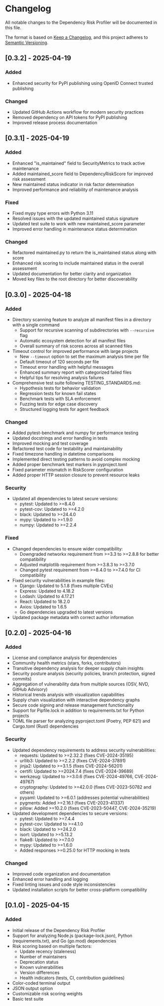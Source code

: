 # Changelog

All notable changes to the Dependency Risk Profiler will be documented in this file.

The format is based on [Keep a Changelog](https://keepachangelog.com/en/1.0.0/),
and this project adheres to [Semantic Versioning](https://semver.org/spec/v2.0.0.html).

## [0.3.2] - 2025-04-19

### Added
- Enhanced security for PyPI publishing using OpenID Connect trusted publishing

### Changed
- Updated GitHub Actions workflow for modern security practices
- Removed dependency on API tokens for PyPI publishing
- Improved release process documentation

## [0.3.1] - 2025-04-19

### Added
- Enhanced "is_maintained" field to SecurityMetrics to track active maintenance
- Added maintained_score field to DependencyRiskScore for improved risk assessment
- New maintained status indicator in risk factor determination
- Improved performance and reliability of maintenance analysis

### Fixed
- Fixed mypy type errors with Python 3.11
- Resolved issues with the updated maintained status signature
- Updated test suite to work with new maintained_score parameter
- Improved error handling in maintenance status determination

### Changed
- Refactored maintained.py to return the is_maintained status along with score
- Enhanced risk scoring to include maintained status in the overall assessment
- Updated documentation for better clarity and organization
- Moved key files to the root directory for better discoverability

## [0.3.0] - 2025-04-18

### Added

- Directory scanning feature to analyze all manifest files in a directory with a single command
  - Support for recursive scanning of subdirectories with `--recursive` flag
  - Automatic ecosystem detection for all manifest files
  - Overall summary of risk scores across all scanned files
- Timeout control for improved performance with large projects
  - New `--timeout` option to set the maximum analysis time per file
  - Default timeout of 120 seconds per file
  - Timeout error handling with helpful messages
  - Enhanced summary report with categorized failed files
  - Helpful tips for resolving analysis failures
- Comprehensive test suite following TESTING_STANDARDS.md:
  - Hypothesis tests for behavior validation
  - Regression tests for known fail states
  - Benchmark tests with SLA enforcement
  - Fuzzing tests for edge case discovery
  - Structured logging tests for agent feedback

### Changed

- Added pytest-benchmark and numpy for performance testing
- Updated docstrings and error handling in tests
- Improved mocking and test coverage
- Refactored test code for testability and maintainability
- Fixed timezone handling in datetime comparisons
- Implemented direct testing patterns to avoid complex mocking
- Added proper benchmark test markers in pyproject.toml
- Fixed parameter mismatch in RiskScorer configuration
- Added proper HTTP session closure to prevent resource leaks

### Security

- Updated all dependencies to latest secure versions:
  - pytest: Updated to >=8.4.0
  - pytest-cov: Updated to >=4.2.0
  - black: Updated to >=24.4.0
  - mypy: Updated to >=1.9.0
  - numpy: Updated to >=2.2.4

### Fixed

- Changed dependencies to ensure wider compatibility:
  - Downgraded networkx requirement from >=3.3 to >=2.8.8 for better compatibility
  - Adjusted matplotlib requirement from >=3.8.3 to >=3.7.0
  - Changed pytest requirement from >=8.4.0 to >=7.4.0 for CI compatibility
- Fixed security vulnerabilities in example files:
  - Django: Updated to 5.1.8 (fixes multiple CVEs)
  - Express: Updated to 4.18.2
  - Lodash: Updated to 4.17.21
  - React: Updated to 18.2.0
  - Axios: Updated to 1.6.5
  - Go dependencies upgraded to latest versions
- Updated package metadata with correct author information

## [0.2.0] - 2025-04-16

### Added

- License and compliance analysis for dependencies
- Community health metrics (stars, forks, contributors)
- Transitive dependency analysis for deeper supply chain insights
- Security posture analysis (security policies, branch protection, signed commits)
- Aggregation of vulnerability data from multiple sources (OSV, NVD, GitHub Advisory)
- Historical trends analysis with visualization capabilities
- Supply chain visualization with interactive dependency graphs
- Secure code signing and release management functionality
- Support for Pipfile.lock in addition to requirements.txt for Python projects
- TOML file parser for analyzing pyproject.toml (Poetry, PEP 621) and Cargo.toml (Rust) dependencies

### Security

- Updated dependency requirements to address security vulnerabilities:
  - requests: Updated to >=2.32.2 (fixes CVE-2024-35195)
  - urllib3: Updated to >=2.2.2 (fixes CVE-2024-37891)
  - jinja2: Updated to >=3.1.5 (fixes CVE-2024-56201)
  - certifi: Updated to >=2024.7.4 (fixes CVE-2024-39689)
  - werkzeug: Updated to >=3.0.6 (fixes CVE-2024-49766, CVE-2024-49767)
  - cryptography: Updated to >=42.0.0 (fixes CVE-2023-50782 and others)
  - pyyaml: Updated to >=6.0.1 (addresses potential vulnerabilities)
  - pygments: Added >=2.16.1 (fixes CVE-2023-41337)
  - pillow: Added >=10.2.0 (fixes CVE-2023-50447, CVE-2024-35219)
- Updated development dependencies to secure versions:
  - pytest: Updated to >=7.4.4
  - pytest-cov: Updated to >=4.1.0
  - black: Updated to >=24.2.0
  - isort: Updated to >=5.13.2
  - flake8: Updated to >=7.0.0
  - mypy: Updated to >=1.6.0
  - Added responses >=0.25.0 for HTTP mocking in tests

### Changed

- Improved code organization and documentation
- Enhanced error handling and logging
- Fixed linting issues and code style inconsistencies
- Updated installation scripts for better cross-platform compatibility

## [0.1.0] - 2025-04-15

### Added

- Initial release of the Dependency Risk Profiler
- Support for analyzing Node.js (package-lock.json), Python (requirements.txt), and Go (go.mod) dependencies
- Risk scoring based on multiple factors:
  - Update recency (staleness)
  - Number of maintainers
  - Deprecation status
  - Known vulnerabilities
  - Version differences
  - Health indicators (tests, CI, contribution guidelines)
- Color-coded terminal output
- JSON output option
- Customizable risk scoring weights
- Basic test suite